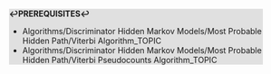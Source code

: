 <div style="margin:2em; background-color: #e0e0e0;">

<strong>↩PREREQUISITES↩</strong>

 * Algorithms/Discriminator Hidden Markov Models/Most Probable Hidden Path/Viterbi Algorithm_TOPIC
 * Algorithms/Discriminator Hidden Markov Models/Most Probable Hidden Path/Viterbi Pseudocounts Algorithm_TOPIC

</div>

